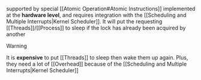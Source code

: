 supported by special [[Atomic Operation#Atomic Instructions]] implemented at the **hardware level**, and requires integration with the [[Scheduling and Multiple Interrupts|Kernel Scheduler]]. It will put the requesting [[Threads]]/[[Process]] to sleep if the lock has already been acquired by another

>[!WARNING]
>It is **expensive** to put [[Threads]] to sleep then wake them up again. Plus, they need a lot of [[Overhead]] because of the [[Scheduling and Multiple Interrupts|Kernel Scheduler]] 
